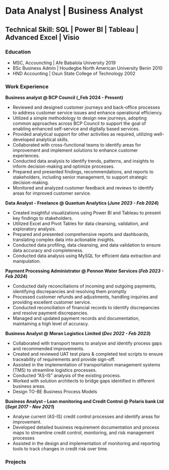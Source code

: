 # Data Analyst | Business Analyst

## Technical Skill: SQL | Power BI | Tableau | Advanced Excel | Visio

### Education
- MSC, Accouncting | Afe Babalola University 2019
- BSc Business Admin | Houdegbe North American University Benin 2010
- HND Accounting | Osun State College of Technology 2002

### Work Experience
**Business analyst @ BCP Council (_Feb 2024 - Present)**
- Reviewed and designed customer journeys and back-office processes to address customer service issues and enhance operational efficiency.
- Utilized a simple methodology to design new journeys, adopting common approaches across BCP Council to support the goal of enabling enhanced self-service and digitally based services.
- Provided analytical support for other activities as required, utilizing well-developed analytical skills.
- Collaborated with cross-functional teams to identify areas for improvement and implement solutions to enhance customer experiences.
- Conducted data analysis to identify trends, patterns, and insights to inform decision-making and optimize processes.
- Prepared and presented findings, recommendations, and reports to stakeholders, including senior management, to support strategic decision-making.
- Monitored and analyzed customer feedback and reviews to identify areas for improved customer service.

**Data Analyst - Freelance @ Quantum Analytics (_June 2023 - Feb 2024_)**
- Created insightful visualizations using Power BI and Tableau to present key findings to stakeholders.
- Utilized Excel and Pivot Tables for data cleansing, validation, and exploratory analysis.
- Prepared and presented comprehensive reports and dashboards, translating complex data into actionable insights.
- Conducted data profiling, data cleansing, and data validation to ensure data accuracy and completeness.
- Conducted data analysis using MySQL for efficient data extraction and manipulation.

**Payment Processing Administrator @ Pennon Water Services (_Feb 2023 - Feb 2024_)**
- Conducted daily reconciliations of incoming and outgoing payments, identifying discrepancies and resolving them promptly
- Processed customer refunds and adjustments, handling inquiries and providing excellent customer service.
- Conducted reconciliation of financial records to identify discrepancies and resolve payment discrepancies.
- Managed and updated payment records and documentation, maintaining a high level of accuracy.

**Business Analyst @ Moran Logistics Limited (_Dec 2022 - Feb 2023_)**
- Collaborated with transport teams to analyse and identify process gaps and recommended improvements.
- Created and reviewed UAT test plans & completed test scripts to ensure traceability of requirements and provide sign-off.
- Assisted in the implementation of transportation management systems (TMS) to streamline logistics processes.
- Conducted “AS-IS” analysis of the existing process.
- Worked with solution architects to bridge gaps identified in different business areas.
- Design TO-BE Business Process Models

**Business Analyst – Loan monitoring and Credit Control @ Polaris bank Ltd (_Sept 2017 - Nov 2021_)**
- Analyse current (AS-IS) credit control processes and identify areas for improvement.
- Developed detailed business requirement documentation and process maps to streamline credit control, monitoring, and risk management processes
- Assisted in the design and implementation of monitoring and reporting tools to track changes in credit risk over time.


### Projects
